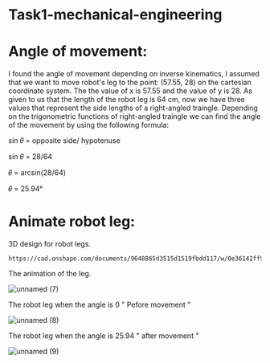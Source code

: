 # Task1-mechanical-engineering
# Angle of movement: 
I found the angle of movement depending on inverse kinematics, I assumed that we want to move robot's leg to the point: (57.55, 28) on the cartesian coordinate system. The the value of x is 57.55 and the value of y is 28. As given to us that the length of the robot leg is 64 cm, now we have three values that represent the side lengths of a right-angled traingle. Depending on the trigonometric functions of right-angled traingle we can find the angle of the movement by using the following formula:

sin 𝜃 = opposite side/ hypotenuse

sin 𝜃 = 28/64

𝜃 = arcsin(28/64)

𝜃 = 25.94°
# Animate robot leg:
3D design for robot legs.
```
https://cad.onshape.com/documents/9648865d3515d1519fbdd117/w/0e36142ff93126735fae55e8/e/e9efa5639bf8b6ff610eaf11
```
The animation of the leg.

![unnamed (7)](https://user-images.githubusercontent.com/108008564/184359175-712926c7-61c2-40f8-b0f2-b8c6ef1d2df1.jpg)

The robot leg when the angle is 0 " Pefore movement "

![unnamed (8)](https://user-images.githubusercontent.com/108008564/184360187-5ef1387e-f485-43db-82f4-7f117e6fecd2.jpg)

The robot leg when the angle is 25.94 " after movement " 

![unnamed (9)](https://user-images.githubusercontent.com/108008564/184360595-1112f11c-e69f-4643-b490-85aae9796a0b.jpg)
